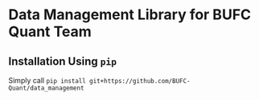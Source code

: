 # Data Management Library for BUFC Quant Team

## Installation Using `pip`
Simply call `pip install git+https://github.com/BUFC-Quant/data_management`

